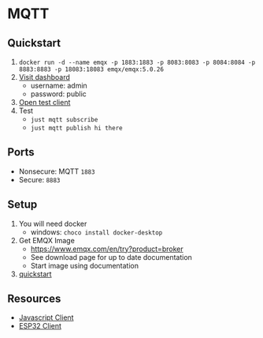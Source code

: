 # MQTT

## Quickstart
1. `docker run -d --name emqx -p 1883:1883 -p 8083:8083 -p 8084:8084 -p 8883:8883 -p 18083:18083 emqx/emqx:5.0.26`
2. [Visit dashboard](http://localhost:18083)
	- username: admin
	- password: public
3. [Open test client](http://localhost:18083/#/websocket)
4. Test
	- `just mqtt subscribe`
	- `just mqtt publish hi there`

## Ports
- Nonsecure: MQTT `1883`
- Secure: `8883`

## Setup

1. You will need docker
	- windows: `choco install docker-desktop`
2. Get EMQX Image
	- https://www.emqx.com/en/try?product=broker
	- See download page for up to date documentation
	- Start image using documentation
3. [quickstart](#quickstart)

## Resources
- [Javascript Client](https://www.emqx.io/docs/en/v5.0/development/javascript.html#mqtt-js-usage-example)
- [ESP32 Client](https://github.com/emqx/MQTT-Client-Examples/blob/master/mqtt-client-ESP32/esp32_connect_mqtt.ino.ino)



